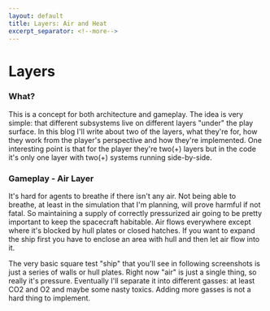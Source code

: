 ```yaml
---
layout: default
title: Layers: Air and Heat
excerpt_separator: <!--more-->
---
```


Layers
======

### What?

This is a concept for both architecture and gameplay. The idea is very simple: that different subsystems live on different layers "under" the play surface. In this blog I'll write about two of the layers, what they're for, how they work from the player's perspective and how they're implemented. One interesting point is that for the player they're two(+) layers but in the code it's only one layer with two(+) systems running side-by-side.

### Gameplay - Air Layer

It's hard for agents to breathe if there isn't any air. Not being able to breathe, at least in the simulation that I'm planning, will prove harmful if not fatal. So maintaining a supply of correctly pressurized air going to be pretty important to keep the spacecraft habitable. Air flows everywhere except where it's blocked by hull plates or closed hatches. If you want to expand the ship first you have to enclose an area with hull and then let air flow into it. 

The very basic square test "ship" that you'll see in following screenshots is just a series of walls or hull plates. Right now "air" is just a single thing, so really it's pressure. Eventually I'll separate it into different gasses: at least CO2 and O2 and maybe some nasty toxics. Adding more gasses is not a hard thing to implement.
